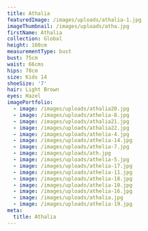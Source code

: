 ```yaml
---
title: Athalia
featuredImage: /images/uploads/athalia-1.jpg
imageThumbnail: /images/uploads/atha.jpg
firstName: Athalia
collection: Global
height: 160cm
measurementType: bust
bust: 75cm
waist: 66cms
hips: 78cm
size: Kids 14
shoeSize: '7'
hair: Light Brown
eyes: Hazel
imagePortfolio:
  - image: /images/uploads/athalia20.jpg
  - image: /images/uploads/athelia-8.jpg
  - image: /images/uploads/athalia21.jpg
  - image: /images/uploads/athalia22.jpg
  - image: /images/uploads/athelia-4.jpg
  - image: /images/uploads/athelia-14.jpg
  - image: /images/uploads/athelia-7.jpg
  - image: /images/uploads/ath.jpg
  - image: /images/uploads/athelia-5.jpg
  - image: /images/uploads/athelia-17.jpg
  - image: /images/uploads/athelia-11.jpg
  - image: /images/uploads/athelia-18.jpg
  - image: /images/uploads/athelia-10.jpg
  - image: /images/uploads/athelia-16.jpg
  - image: /images/uploads/athalia.jpg
  - image: /images/uploads/athelia-19.jpg
meta:
  title: Athalia
---
```


